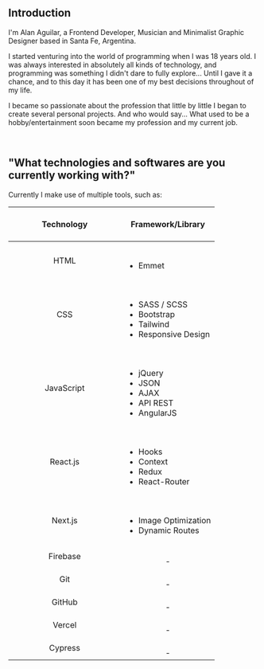 ## Introduction

I'm Alan Aguilar, a Frontend Developer, Musician and Minimalist Graphic Designer based in Santa Fe, Argentina.

I started venturing into the world of programming when I was 18 years old. I was always interested in absolutely all kinds of technology, and programming was something I didn't dare to fully explore... Until I gave it a chance, and to this day it has been one of my best decisions throughout of my life.

I became so passionate about the profession that little by little I began to create several personal projects. And who would say... What used to be a hobby/entertainment soon became my profession and my current job.


<br>

## "What technologies and softwares are you currently working with?"

Currently I make use of multiple tools, such as:

<table>
  <thead>
      <th> &nbsp; &nbsp; &nbsp; &nbsp; &nbsp; &nbsp; &nbsp; &nbsp; &nbsp; &nbsp; &nbsp; &nbsp; &nbsp; &nbsp; &nbsp; &nbsp; &nbsp; &nbsp; &nbsp; &nbsp; &nbsp; &nbsp; &nbsp; &nbsp; &nbsp; <br> Technology <br> &nbsp; &nbsp; &nbsp; &nbsp; &nbsp; &nbsp; &nbsp; &nbsp; &nbsp; &nbsp; &nbsp; &nbsp; &nbsp;</th>
      <th>Framework/Library</th>
    </tr>
  </thead>
  
  <tbody>
    <tr>
      <td align='center'>HTML</td>
      <td>
        <ul>
          <br>
          <li>Emmet</li>
        </ul>
      </td>
    </tr>
    <tr>
      <td align='center'>CSS</td>
      <td>
        <ul>
          <br>
          <li>SASS / SCSS</li>
          <li>Bootstrap</li>
          <li>Tailwind</li>
          <li>Responsive Design</li>
        </ul>
      </td>
    </tr>
    <tr>
      <td align='center'>JavaScript</td>
      <td>
        <ul>
          <br>
          <li>jQuery</li>
          <li>JSON</li>
          <li>AJAX</li>
          <li>API REST</li>
          <li>AngularJS</li>
        </ul>
      </td>
    </tr>
    <tr>
      <td align='center'>React.js</td>
      <td>
        <ul>
          <br>
          <li>Hooks</li>
          <li>Context</li>
          <li>Redux</li>
          <li>React-Router</li>
        </ul>
      </td>
    </tr>
    <tr>
      <td align='center'>Next.js</td>
      <td>
        <ul>
          <br>
          <li>Image Optimization</li>
          <li>Dynamic Routes</li>
        </ul>
      </td>
    </tr>
    <tr>
      <td align='center'>Firebase</td>
      <td align='center'>
          <br>-
          <br></td>
    </tr>
    <tr>
      <td align='center'>Git</td>
      <td align='center'>
          <br>-
          <br></td>
    </tr>
    <tr>
      <td align='center'>GitHub</td>
      <td align='center'>
          <br>-
          <br></td>
    </tr>
    <tr>
      <td align='center'>Vercel</td>
      <td align='center'>
          <br>-
          <br></td>
    </tr>
    <tr>
      <td align='center'>Cypress</td>
      <td align='center'>
          <br>-
          <br></td>
    </tr>
  </tbody>
</table>
